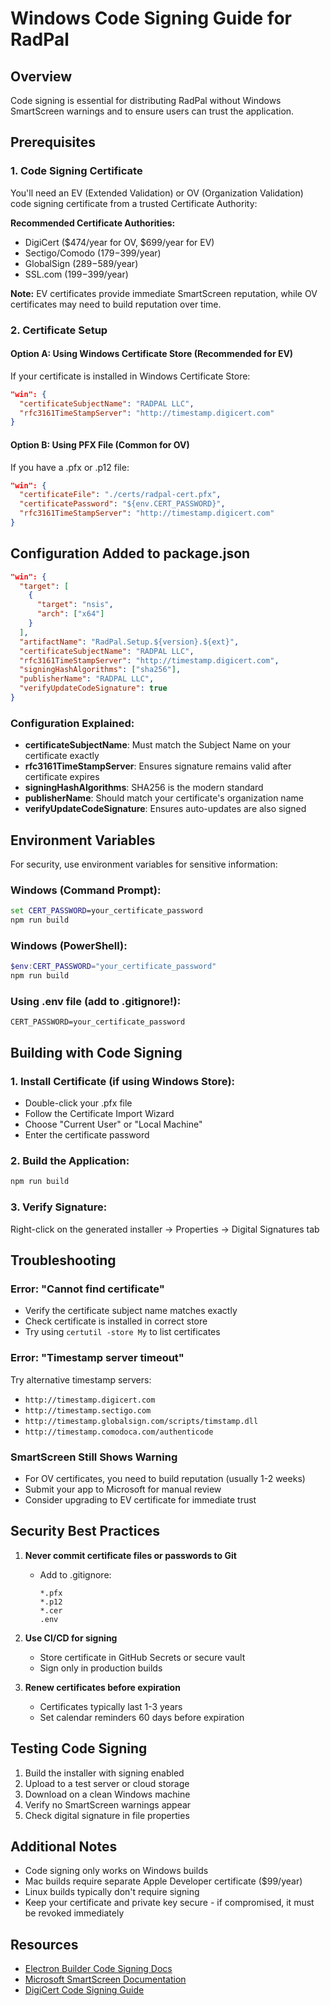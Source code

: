 # Windows Code Signing Guide for RadPal

## Overview
Code signing is essential for distributing RadPal without Windows SmartScreen warnings and to ensure users can trust the application.

## Prerequisites

### 1. Code Signing Certificate
You'll need an EV (Extended Validation) or OV (Organization Validation) code signing certificate from a trusted Certificate Authority:

**Recommended Certificate Authorities:**
- DigiCert ($474/year for OV, $699/year for EV)
- Sectigo/Comodo ($179-$399/year)
- GlobalSign ($289-$589/year)
- SSL.com ($199-$399/year)

**Note:** EV certificates provide immediate SmartScreen reputation, while OV certificates may need to build reputation over time.

### 2. Certificate Setup

#### Option A: Using Windows Certificate Store (Recommended for EV)
If your certificate is installed in Windows Certificate Store:
```json
"win": {
  "certificateSubjectName": "RADPAL LLC",
  "rfc3161TimeStampServer": "http://timestamp.digicert.com"
}
```

#### Option B: Using PFX File (Common for OV)
If you have a .pfx or .p12 file:
```json
"win": {
  "certificateFile": "./certs/radpal-cert.pfx",
  "certificatePassword": "${env.CERT_PASSWORD}",
  "rfc3161TimeStampServer": "http://timestamp.digicert.com"
}
```

## Configuration Added to package.json

```json
"win": {
  "target": [
    {
      "target": "nsis",
      "arch": ["x64"]
    }
  ],
  "artifactName": "RadPal.Setup.${version}.${ext}",
  "certificateSubjectName": "RADPAL LLC",
  "rfc3161TimeStampServer": "http://timestamp.digicert.com",
  "signingHashAlgorithms": ["sha256"],
  "publisherName": "RADPAL LLC",
  "verifyUpdateCodeSignature": true
}
```

### Configuration Explained:
- **certificateSubjectName**: Must match the Subject Name on your certificate exactly
- **rfc3161TimeStampServer**: Ensures signature remains valid after certificate expires
- **signingHashAlgorithms**: SHA256 is the modern standard
- **publisherName**: Should match your certificate's organization name
- **verifyUpdateCodeSignature**: Ensures auto-updates are also signed

## Environment Variables

For security, use environment variables for sensitive information:

### Windows (Command Prompt):
```cmd
set CERT_PASSWORD=your_certificate_password
npm run build
```

### Windows (PowerShell):
```powershell
$env:CERT_PASSWORD="your_certificate_password"
npm run build
```

### Using .env file (add to .gitignore!):
```env
CERT_PASSWORD=your_certificate_password
```

## Building with Code Signing

### 1. Install Certificate (if using Windows Store):
- Double-click your .pfx file
- Follow the Certificate Import Wizard
- Choose "Current User" or "Local Machine"
- Enter the certificate password

### 2. Build the Application:
```bash
npm run build
```

### 3. Verify Signature:
Right-click on the generated installer → Properties → Digital Signatures tab

## Troubleshooting

### Error: "Cannot find certificate"
- Verify the certificate subject name matches exactly
- Check certificate is installed in correct store
- Try using `certutil -store My` to list certificates

### Error: "Timestamp server timeout"
Try alternative timestamp servers:
- `http://timestamp.digicert.com`
- `http://timestamp.sectigo.com`
- `http://timestamp.globalsign.com/scripts/timstamp.dll`
- `http://timestamp.comodoca.com/authenticode`

### SmartScreen Still Shows Warning
- For OV certificates, you need to build reputation (usually 1-2 weeks)
- Submit your app to Microsoft for manual review
- Consider upgrading to EV certificate for immediate trust

## Security Best Practices

1. **Never commit certificate files or passwords to Git**
   - Add to .gitignore:
     ```
     *.pfx
     *.p12
     *.cer
     .env
     ```

2. **Use CI/CD for signing**
   - Store certificate in GitHub Secrets or secure vault
   - Sign only in production builds

3. **Renew certificates before expiration**
   - Certificates typically last 1-3 years
   - Set calendar reminders 60 days before expiration

## Testing Code Signing

1. Build the installer with signing enabled
2. Upload to a test server or cloud storage
3. Download on a clean Windows machine
4. Verify no SmartScreen warnings appear
5. Check digital signature in file properties

## Additional Notes

- Code signing only works on Windows builds
- Mac builds require separate Apple Developer certificate ($99/year)
- Linux builds typically don't require signing
- Keep your certificate and private key secure - if compromised, it must be revoked immediately

## Resources

- [Electron Builder Code Signing Docs](https://www.electron.build/code-signing)
- [Microsoft SmartScreen Documentation](https://docs.microsoft.com/en-us/windows/security/threat-protection/microsoft-defender-smartscreen/microsoft-defender-smartscreen-overview)
- [DigiCert Code Signing Guide](https://www.digicert.com/signing/code-signing-certificates)